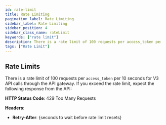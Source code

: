 ```yaml
---
id: rate-limit
title: Rate Limiting
pagination_label: Rate Limiting
sidebar_label: Rate Limiting
sidebar_position: 4
sidebar_class_name: rateLimit
keywords: ["rate limit"]
description: There is a rate limit of 100 requests per access_token per 10 seconds for V3 API calls through the API gateway.
tags: ["Rate Limit"]
---
```


## Rate Limits

There is a rate limit of 100 requests per `access_token` per 10 seconds for V3 API calls through the API gateway. If you exceed the rate limit, expect the following response from the API:

**HTTP Status Code**: 429 Too Many Requests

**Headers**:

* **Retry-After**: {seconds to wait before rate limit resets}